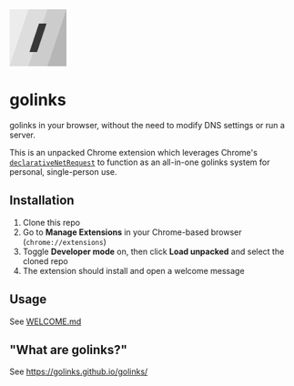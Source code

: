 <img src="/images/icon.png" width=100 />

# golinks

golinks in your browser, without the need to modify DNS settings or run a server.

This is an unpacked Chrome extension which leverages Chrome's [`declarativeNetRequest`](https://developer.chrome.com/docs/extensions/reference/api/declarativeNetRequest) to function as an all-in-one golinks system for personal, single-person use.

## Installation

1. Clone this repo
2. Go to **Manage Extensions** in your Chrome-based browser (`chrome://extensions`)
3. Toggle **Developer mode** on, then click **Load unpacked** and select the cloned repo
4. The extension should install and open a welcome message

## Usage

See [WELCOME.md](./WELCOME.md)

## "What are golinks?"

See https://golinks.github.io/golinks/
